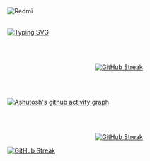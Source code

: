 <img src="https://drive.google.com/uc?id=1D43zTZilQpU0WT662ej4dkJIDszcLGOd" alt="Redmi" />
<br>
<br> 

[![Typing SVG](https://readme-typing-svg.herokuapp.com?font=Fira+Code&weight=300&size=50&duration=4000&pause=1000&color=FFFFFF&center=true&vCenter=true&random=false&width=1000&lines=Hello%2C+my+name+is+Jeverson+Dias;I'm+38+years+old;I'm+a+Software+Developer;I'm+from+Brazil;welcome%3A)](https://git.io/typing-svg)

<br>
<br>



<div align="center">
  
[![GitHub Streak](https://github-readme-streak-stats.herokuapp.com?user=JeversonDias&theme=violet-dark&locale=pt_BR&date_format=n%2Fj%5B%2FY%5D&card_width=900)](https://git.io/streak-stats)

</div>
<br>
<br>


[![Ashutosh's github activity graph](https://github-readme-activity-graph.vercel.app/graph?username=JeversonDias&bg_color=0c0d34&color=ffffff&line=00ff80&point=fb04b7&area=true&hide_border=true)](https://github.com/ashutosh00710/github-readme-activity-graph)


<br>
<br>




<div align="center">
  
[![GitHub Streak](https://github-readme-streak-stats.herokuapp.com?user=JeversonDias&theme=violet-dark&locale=pt_BR&date_format=n%2Fj%5B%2FY%5D&card_width=900)](https://git.io/streak-stats)

</div>




[![GitHub Streak](https://github-readme-streak-stats.herokuapp.com?user=JeversonDias&theme=violet-dark&locale=pt_BR&date_format=n%2Fj%5B%2FY%5D&card_width=900&ring=00FF00&fire=00FF00)](https://git.io/streak-stats)


